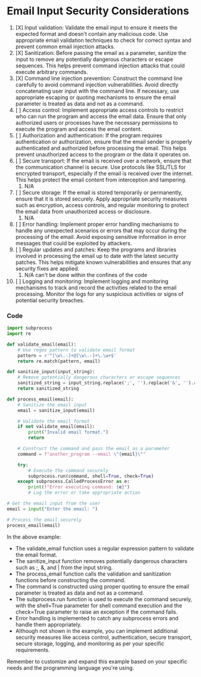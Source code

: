 # Email Input Security Considerations

1. [X] Input validation: Validate the email input to ensure it meets the expected format and doesn't contain any malicious code. Use appropriate email validation techniques to check for correct syntax and prevent common email injection attacks.
2. [X] Sanitization: Before passing the email as a parameter, sanitize the input to remove any potentially dangerous characters or escape sequences. This helps prevent command injection attacks that could execute arbitrary commands.
3. [X] Command line injection prevention: Construct the command line carefully to avoid command injection vulnerabilities. Avoid directly concatenating user input with the command line. If necessary, use appropriate escaping or quoting mechanisms to ensure the email parameter is treated as data and not as a command.
4. [ ] Access control: Implement appropriate access controls to restrict who can run the program and access the email data. Ensure that only authorized users or processes have the necessary permissions to execute the program and access the email content.
5. [ ] Authorization and authentication: If the program requires authentication or authorization, ensure that the email sender is properly authenticated and authorized before processing the email. This helps prevent unauthorized access to the program or the data it operates on.
6. [ ] Secure transport: If the email is received over a network, ensure that the communication channel is secure. Use protocols like SSL/TLS for encrypted transport, especially if the email is received over the internet. This helps protect the email content from interception and tampering.
   1. N/A
7. [ ] Secure storage: If the email is stored temporarily or permanently, ensure that it is stored securely. Apply appropriate security measures such as encryption, access controls, and regular monitoring to protect the email data from unauthorized access or disclosure.
   1. N/A
8. [ ] Error handling: Implement proper error handling mechanisms to handle any unexpected scenarios or errors that may occur during the processing of the email. Avoid exposing sensitive information in error messages that could be exploited by attackers.
9. [ ] Regular updates and patches: Keep the programs and libraries involved in processing the email up to date with the latest security patches. This helps mitigate known vulnerabilities and ensures that any security fixes are applied.
   1. N/A can't be done within the confines of the code
10. [ ] Logging and monitoring: Implement logging and monitoring mechanisms to track and record the activities related to the email processing. Monitor the logs for any suspicious activities or signs of potential security breaches.

### Code

```python
import subprocess
import re

def validate_email(email):
    # Use regex pattern to validate email format
    pattern = r'^[\w\.-]+@[\w\.-]+\.\w+$'
    return re.match(pattern, email)

def sanitize_input(input_string):
    # Remove potentially dangerous characters or escape sequences
    sanitized_string = input_string.replace(';', '').replace('&', '').replace('|', '')
    return sanitized_string

def process_email(email):
    # Sanitize the email input
    email = sanitize_input(email)

    # Validate the email format
    if not validate_email(email):
        print("Invalid email format.")
        return

    # Construct the command and pass the email as a parameter
    command = f"another_program --email \"{email}\""

    try:
        # Execute the command securely
        subprocess.run(command, shell=True, check=True)
    except subprocess.CalledProcessError as e:
        print(f"Error executing command: {e}")
        # Log the error or take appropriate action

# Get the email input from the user
email = input("Enter the email: ")

# Process the email securely
process_email(email)

```

In the above example:

- The validate_email function uses a regular expression pattern to validate the email format.
- The sanitize_input function removes potentially dangerous characters such as ;, &, and | from the input string.
- The process_email function calls the validation and sanitization functions before constructing the command.
- The command is constructed using proper quoting to ensure the email parameter is treated as data and not as a command.
- The subprocess.run function is used to execute the command securely, with the shell=True parameter for shell command execution and the check=True parameter to raise an exception if the command fails.
- Error handling is implemented to catch any subprocess errors and handle them appropriately.
- Although not shown in the example, you can implement additional security measures like access control, authentication, secure transport, secure storage, logging, and monitoring as per your specific requirements.

Remember to customize and expand this example based on your specific needs and the programming language you're using.

